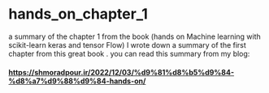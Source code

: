# hands_on_chapter_1
a summary of the chapter 1 from the book (hands on Machine learning with scikit-learn keras and tensor Flow)
I wrote down a summary of the first chapter from this great book . you can read this summary from my blog:
#### https://shmoradpour.ir/2022/12/03/%d9%81%d8%b5%d9%84-%d8%a7%d9%88%d9%84-hands-on/

